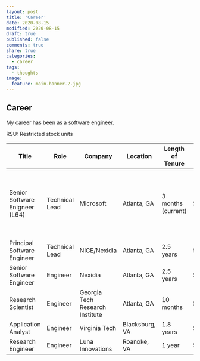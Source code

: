 ```yaml
---
layout: post
title: 'Career'
date: 2020-08-15
modified: 2020-08-15
draft: true
published: false
comments: true
share: true
categories:
  - career
tags:
  - thoughts
image:
  feature: main-banner-2.jpg
---
```


## Career

My career has been as a software engineer.

RSU: Restricted stock units

| Title                          | Role           | Company | Location | Length of Tenure | Base Salary | Sign-on Bonus | Sign-on RSU | Yearly Bonus | Yearly Stock Refresher | Comments |
|--------------------------------|----------------|---------|----------|------------------|-------------|---------------|-------------|--------------|------------------------|----------|
| Senior Software Enigneer (L64) | Technical Lead | Microsoft | Atlanta, GA | 3 months (current) | $160k | $50k (over 2y) | $175k (over 4y, 25% 1y, 6.25% every quarter vesting) | 0-30% of base | 0-$48k | Azure Compute |
| Principal Software Engineer    | Technical Lead | NICE/Nexidia | Atlanta, GA | 2.5 years | $142k | $0 | $0 | 1 month pay | $0 | Got aquired |
| Senior Software Engineer       | Engineer       | Nexidia | Atlanta, GA | 2.5 years | $125k | $0 | $0 | $0 | $0 | |
| Research Scientist             | Engineer       | Georgia Tech Research Institute | Atlanta, GA | 10 months | $77k | $20k | $0 | $0 | $0 | |
| Application Analyst            | Engineer       | Virginia Tech | Blacksburg, VA | 1.8 years | $60k | $0 | $0 | $0 | $0 | |
| Research Engineer              | Engineer       | Luna Innovations | Roanoke, VA | 1 year | $67.5k | $0 | $0 | $0 | $0 | |
